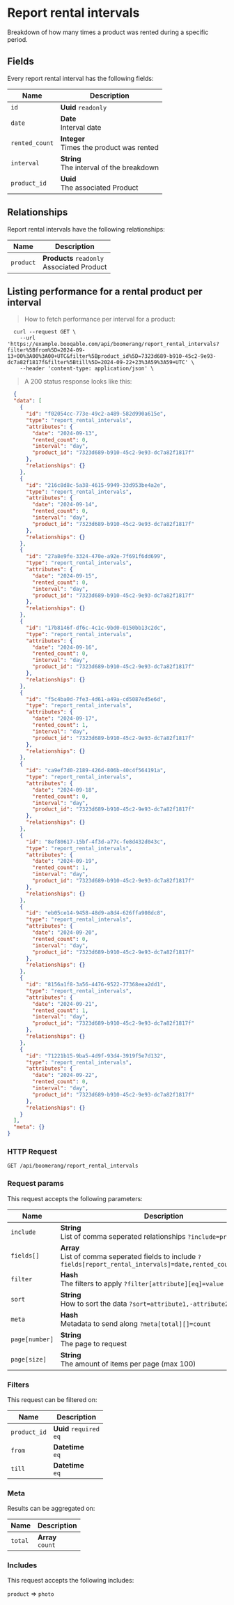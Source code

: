 # Report rental intervals

Breakdown of how many times a product was rented during a specific period.

## Fields
Every report rental interval has the following fields:

Name | Description
-- | --
`id` | **Uuid** `readonly`<br>
`date` | **Date** <br>Interval date
`rented_count` | **Integer** <br>Times the product was rented
`interval` | **String** <br>The interval of the breakdown
`product_id` | **Uuid** <br>The associated Product


## Relationships
Report rental intervals have the following relationships:

Name | Description
-- | --
`product` | **Products** `readonly`<br>Associated Product


## Listing performance for a rental product per interval



> How to fetch performance per interval for a product:

```shell
  curl --request GET \
    --url 'https://example.booqable.com/api/boomerang/report_rental_intervals?filter%5Bfrom%5D=2024-09-13+00%3A00%3A00+UTC&filter%5Bproduct_id%5D=7323d689-b910-45c2-9e93-dc7a82f1817f&filter%5Btill%5D=2024-09-22+23%3A59%3A59+UTC' \
    --header 'content-type: application/json' \
```

> A 200 status response looks like this:

```json
  {
  "data": [
    {
      "id": "f02054cc-773e-49c2-a489-582d990a615e",
      "type": "report_rental_intervals",
      "attributes": {
        "date": "2024-09-13",
        "rented_count": 0,
        "interval": "day",
        "product_id": "7323d689-b910-45c2-9e93-dc7a82f1817f"
      },
      "relationships": {}
    },
    {
      "id": "216c8d8c-5a38-4615-9949-33d953be4a2e",
      "type": "report_rental_intervals",
      "attributes": {
        "date": "2024-09-14",
        "rented_count": 0,
        "interval": "day",
        "product_id": "7323d689-b910-45c2-9e93-dc7a82f1817f"
      },
      "relationships": {}
    },
    {
      "id": "27a8e9fe-3324-470e-a92e-7f691f6dd699",
      "type": "report_rental_intervals",
      "attributes": {
        "date": "2024-09-15",
        "rented_count": 0,
        "interval": "day",
        "product_id": "7323d689-b910-45c2-9e93-dc7a82f1817f"
      },
      "relationships": {}
    },
    {
      "id": "17b8146f-df6c-4c1c-9bd0-0150bb13c2dc",
      "type": "report_rental_intervals",
      "attributes": {
        "date": "2024-09-16",
        "rented_count": 0,
        "interval": "day",
        "product_id": "7323d689-b910-45c2-9e93-dc7a82f1817f"
      },
      "relationships": {}
    },
    {
      "id": "f5c4ba0d-7fe3-4d61-a49a-cd5087ed5e6d",
      "type": "report_rental_intervals",
      "attributes": {
        "date": "2024-09-17",
        "rented_count": 1,
        "interval": "day",
        "product_id": "7323d689-b910-45c2-9e93-dc7a82f1817f"
      },
      "relationships": {}
    },
    {
      "id": "ca9ef7d0-2189-426d-806b-40c4f564191a",
      "type": "report_rental_intervals",
      "attributes": {
        "date": "2024-09-18",
        "rented_count": 0,
        "interval": "day",
        "product_id": "7323d689-b910-45c2-9e93-dc7a82f1817f"
      },
      "relationships": {}
    },
    {
      "id": "8ef80617-15bf-4f3d-a77c-fe8d432d043c",
      "type": "report_rental_intervals",
      "attributes": {
        "date": "2024-09-19",
        "rented_count": 1,
        "interval": "day",
        "product_id": "7323d689-b910-45c2-9e93-dc7a82f1817f"
      },
      "relationships": {}
    },
    {
      "id": "eb05ce14-9458-48d9-a8d4-626ffa908dc8",
      "type": "report_rental_intervals",
      "attributes": {
        "date": "2024-09-20",
        "rented_count": 0,
        "interval": "day",
        "product_id": "7323d689-b910-45c2-9e93-dc7a82f1817f"
      },
      "relationships": {}
    },
    {
      "id": "8156a1f8-3a56-4476-9522-77368eea2dd1",
      "type": "report_rental_intervals",
      "attributes": {
        "date": "2024-09-21",
        "rented_count": 1,
        "interval": "day",
        "product_id": "7323d689-b910-45c2-9e93-dc7a82f1817f"
      },
      "relationships": {}
    },
    {
      "id": "71221b15-9ba5-4d9f-93d4-3919f5e7d132",
      "type": "report_rental_intervals",
      "attributes": {
        "date": "2024-09-22",
        "rented_count": 0,
        "interval": "day",
        "product_id": "7323d689-b910-45c2-9e93-dc7a82f1817f"
      },
      "relationships": {}
    }
  ],
  "meta": {}
}
```

### HTTP Request

`GET /api/boomerang/report_rental_intervals`

### Request params

This request accepts the following parameters:

Name | Description
-- | --
`include` | **String** <br>List of comma seperated relationships `?include=product`
`fields[]` | **Array** <br>List of comma seperated fields to include `?fields[report_rental_intervals]=date,rented_count,interval`
`filter` | **Hash** <br>The filters to apply `?filter[attribute][eq]=value`
`sort` | **String** <br>How to sort the data `?sort=attribute1,-attribute2`
`meta` | **Hash** <br>Metadata to send along `?meta[total][]=count`
`page[number]` | **String** <br>The page to request
`page[size]` | **String** <br>The amount of items per page (max 100)


### Filters

This request can be filtered on:

Name | Description
-- | --
`product_id` | **Uuid** `required`<br>`eq`
`from` | **Datetime** <br>`eq`
`till` | **Datetime** <br>`eq`


### Meta

Results can be aggregated on:

Name | Description
-- | --
`total` | **Array** <br>`count`


### Includes

This request accepts the following includes:

`product` => 
`photo`







